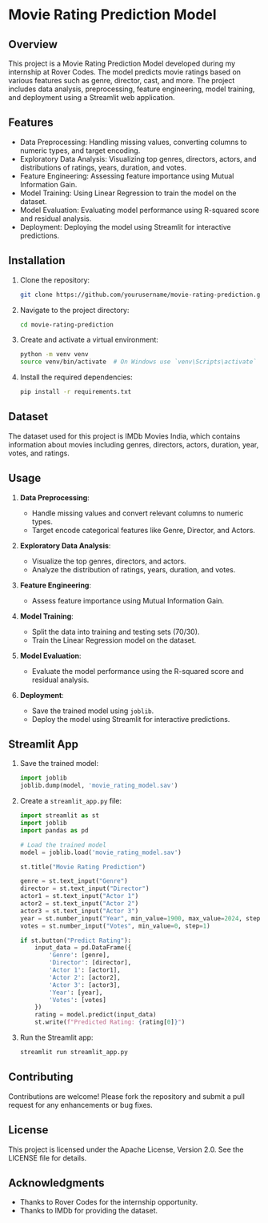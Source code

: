# Movie Rating Prediction Model

## Overview
This project is a Movie Rating Prediction Model developed during my internship at Rover Codes. The model predicts movie ratings based on various features such as genre, director, cast, and more. The project includes data analysis, preprocessing, feature engineering, model training, and deployment using a Streamlit web application.

## Features
- Data Preprocessing: Handling missing values, converting columns to numeric types, and target encoding.
- Exploratory Data Analysis: Visualizing top genres, directors, actors, and distributions of ratings, years, duration, and votes.
- Feature Engineering: Assessing feature importance using Mutual Information Gain.
- Model Training: Using Linear Regression to train the model on the dataset.
- Model Evaluation: Evaluating model performance using R-squared score and residual analysis.
- Deployment: Deploying the model using Streamlit for interactive predictions.

## Installation

1. Clone the repository:
    ```bash
    git clone https://github.com/yourusername/movie-rating-prediction.git
    ```

2. Navigate to the project directory:
    ```bash
    cd movie-rating-prediction
    ```

3. Create and activate a virtual environment:
    ```bash
    python -m venv venv
    source venv/bin/activate  # On Windows use `venv\Scripts\activate`
    ```

4. Install the required dependencies:
    ```bash
    pip install -r requirements.txt
    ```

## Dataset
The dataset used for this project is IMDb Movies India, which contains information about movies including genres, directors, actors, duration, year, votes, and ratings.

## Usage

1. **Data Preprocessing**:
    - Handle missing values and convert relevant columns to numeric types.
    - Target encode categorical features like Genre, Director, and Actors.

2. **Exploratory Data Analysis**:
    - Visualize the top genres, directors, and actors.
    - Analyze the distribution of ratings, years, duration, and votes.

3. **Feature Engineering**:
    - Assess feature importance using Mutual Information Gain.

4. **Model Training**:
    - Split the data into training and testing sets (70/30).
    - Train the Linear Regression model on the dataset.

5. **Model Evaluation**:
    - Evaluate the model performance using the R-squared score and residual analysis.

6. **Deployment**:
    - Save the trained model using `joblib`.
    - Deploy the model using Streamlit for interactive predictions.

## Streamlit App

1. Save the trained model:
    ```python
    import joblib
    joblib.dump(model, 'movie_rating_model.sav')
    ```

2. Create a `streamlit_app.py` file:
    ```python
    import streamlit as st
    import joblib
    import pandas as pd

    # Load the trained model
    model = joblib.load('movie_rating_model.sav')

    st.title("Movie Rating Prediction")

    genre = st.text_input("Genre")
    director = st.text_input("Director")
    actor1 = st.text_input("Actor 1")
    actor2 = st.text_input("Actor 2")
    actor3 = st.text_input("Actor 3")
    year = st.number_input("Year", min_value=1900, max_value=2024, step=1)
    votes = st.number_input("Votes", min_value=0, step=1)

    if st.button("Predict Rating"):
        input_data = pd.DataFrame({
            'Genre': [genre],
            'Director': [director],
            'Actor 1': [actor1],
            'Actor 2': [actor2],
            'Actor 3': [actor3],
            'Year': [year],
            'Votes': [votes]
        })
        rating = model.predict(input_data)
        st.write(f"Predicted Rating: {rating[0]}")

    ```

3. Run the Streamlit app:
    ```bash
    streamlit run streamlit_app.py
    ```

## Contributing
Contributions are welcome! Please fork the repository and submit a pull request for any enhancements or bug fixes.

## License
This project is licensed under the Apache License, Version 2.0. See the LICENSE file for details.

## Acknowledgments
- Thanks to Rover Codes for the internship opportunity.
- Thanks to IMDb for providing the dataset.
